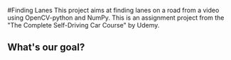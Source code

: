 #Finding Lanes
This project aims at finding lanes on a road from a video using OpenCV-python and NumPy. This is an assignment project from the "The Complete Self-Driving Car Course" by Udemy.
## What's our goal?
